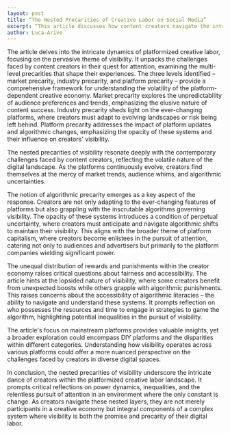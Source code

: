 ```yaml
---
layout: post
title: “The Nested Precarities of Creative Labor on Social Media”
excerpt: “This article discusses how content creators navigate the intricate landscape of algorithms, metrics, and audience engagement, the nested precarities of visibility stand as a central theme. ”
author: Luca-Arive
---
```


The article delves into the intricate dynamics of platformized creative labor, focusing on the pervasive theme of visibility. It unpacks the challenges faced by content creators in their quest for attention, examining the multi-level precarities that shape their experiences. The three levels identified – market precarity, industry precarity, and platform precarity – provide a comprehensive framework for understanding the volatility of the platform-dependent creative economy. Market precarity explores the unpredictability of audience preferences and trends, emphasizing the elusive nature of content success. Industry precarity sheds light on the ever-changing platforms, where creators must adapt to evolving landscapes or risk being left behind. Platform precarity addresses the impact of platform updates and algorithmic changes, emphasizing the opacity of these systems and their influence on creators' visibility.

The nested precarities of visibility resonate deeply with the contemporary challenges faced by content creators, reflecting the volatile nature of the digital landscape. As the platforms continuously evolve, creators find themselves at the mercy of market trends, audience whims, and algorithmic uncertainties. 

The notion of algorithmic precarity emerges as a key aspect of the response. Creators are not only adapting to the ever-changing features of platforms but also grappling with the inscrutable algorithms governing visibility. The opacity of these systems introduces a condition of perpetual uncertainty, where creators must anticipate and navigate algorithmic shifts to maintain their visibility. This aligns with the broader theme of platform capitalism, where creators become enlistees in the pursuit of attention, catering not only to audiences and advertisers but primarily to the platform companies wielding significant power. 

The unequal distribution of rewards and punishments within the creator economy raises critical questions about fairness and accessibility. The article hints at the lopsided nature of visibility, where some creators benefit from unexpected boosts while others grapple with algorithmic punishments. This raises concerns about the accessibility of algorithmic literacies – the ability to navigate and understand these systems. It prompts reflection on who possesses the resources and time to engage in strategies to game the algorithm, highlighting potential inequalities in the pursuit of visibility. 

The article's focus on mainstream platforms provides valuable insights, yet a broader exploration could encompass DIY platforms and the disparities within different categories. Understanding how visibility operates across various platforms could offer a more nuanced perspective on the challenges faced by creators in diverse digital spaces. 

In conclusion, the nested precarities of visibility underscore the intricate dance of creators within the platformized creative labor landscape. It prompts critical reflections on power dynamics, inequalities, and the relentless pursuit of attention in an environment where the only constant is change. As creators navigate these nested layers, they are not merely participants in a creative economy but integral components of a complex system where visibility is both the promise and precarity of their digital labor.
